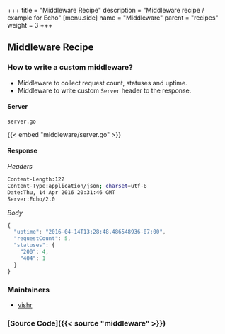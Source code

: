 +++
title = "Middleware Recipe"
description = "Middleware recipe / example for Echo"
[menu.side]
  name = "Middleware"
  parent = "recipes"
  weight = 3
+++

## Middleware Recipe

### How to write a custom middleware?

- Middleware to collect request count, statuses and uptime.
- Middleware to write custom `Server` header to the response.

#### Server

`server.go`

{{< embed "middleware/server.go" >}}

#### Response

*Headers*
```sh
Content-Length:122
Content-Type:application/json; charset=utf-8
Date:Thu, 14 Apr 2016 20:31:46 GMT
Server:Echo/2.0
```

*Body*

```js
{
  "uptime": "2016-04-14T13:28:48.486548936-07:00",
  "requestCount": 5,
  "statuses": {
    "200": 4,
    "404": 1
  }
}
```

### Maintainers

- [vishr](https://github.com/vishr)

### [Source Code]({{< source "middleware" >}})

